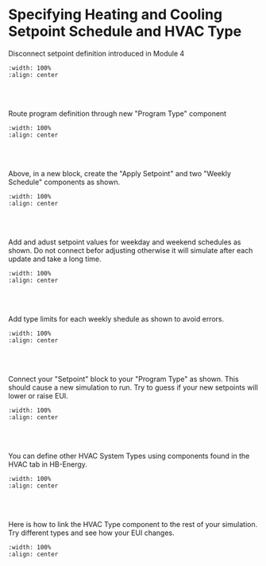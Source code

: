 # Specifying Heating and Cooling Setpoint Schedule and HVAC Type

Disconnect setpoint definition introduced in Module 4
```{image} ../_static/spec2/spec2_1.png
:width: 100%
:align: center
```
<br/><br/>

Route program definition through new "Program Type" component
```{image} ../_static/spec2/spec2_2.png
:width: 100%
:align: center
```
<br/><br/>

Above, in a new block, create the "Apply Setpoint" and two "Weekly Schedule" components as shown.
```{image} ../_static/spec2/spec2_3.png
:width: 100%
:align: center
```
<br/><br/>

Add and adust setpoint values for weekday and weekend schedules as shown. Do not connect befor adjusting otherwise it will simulate after each update and take a long time. 
```{image} ../_static/spec2/spec2_4.png
:width: 100%
:align: center
```
<br/><br/>

Add type limits for each weekly shedule as shown to avoid errors.
```{image} ../_static/spec2/spec2_5.png
:width: 100%
:align: center
```
<br/><br/>

Connect your "Setpoint" block to your "Program Type" as shown. This should cause a new simulation to run. Try to guess if your new setpoints will lower or raise EUI. 
```{image} ../_static/spec2/spec2_6.png
:width: 100%
:align: center
```
<br/><br/>

You can define other HVAC System Types using components found in the HVAC tab in HB-Energy. 
```{image} ../_static/spec2/spec2_7.png
:width: 100%
:align: center
```
<br/><br/>

Here is how to link the HVAC Type component to the rest of your simulation. Try different types and see how your EUI changes. 
```{image} ../_static/spec2/spec2_8.png
:width: 100%
:align: center
```
<br/><br/>
